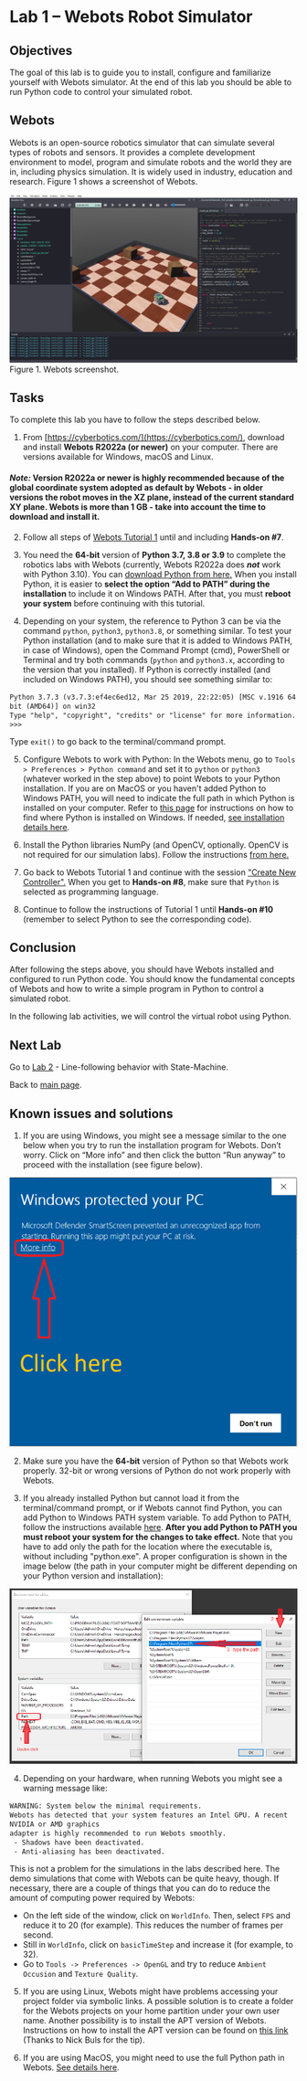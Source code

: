 # Lab 1 – Webots Robot Simulator

## Objectives

The goal of this lab is to guide you to install, configure and familiarize yourself with Webots simulator. At the end of this lab you should be able to run Python code to control your simulated robot. 

## Webots
Webots is an open-source robotics simulator that can simulate several types of robots and sensors. It provides a complete development environment to model, program and simulate robots and the world they are in, including physics simulation. It is widely used in industry, education and research. Figure 1 shows a screenshot of Webots.

![Webots screenshot](../Lab1/Webots_screenshot.png)
Figure 1. Webots screenshot.

## Tasks
To complete this lab you have to follow the steps described below. 

1. From [https://cyberbotics.com/](https://cyberbotics.com/), download and install **Webots R2022a (or newer)** on your computer. There are versions available for Windows, macOS and Linux. 
#### _Note:_ Version R2022a or newer is highly recommended because of the global coordinate system adopted as default by Webots - in older versions the robot moves in the XZ plane, instead of the current standard XY plane. Webots is more than 1 GB - take into account the time to download and install it.
 
2. Follow all steps of [Webots Tutorial 1](https://cyberbotics.com/doc/guide/tutorial-1-your-first-simulation-in-webots) until and including **Hands-on #7**.

3. You need the **64-bit** version of **Python 3.7, 3.8 or 3.9** to complete the robotics labs with Webots (currently, Webots R2022a does _**not**_ work with Python 3.10). You can [download Python from here.](https://www.python.org/downloads/) When you install Python, it is easier to **select the option “Add to PATH” during the installation** to include it on Windows PATH. After that, you must **reboot your system** before continuing with this tutorial.  

4. Depending on your system, the reference to Python 3 can be via the command `python`, `python3`, `python3.8`, or something similar. To test your Python installation (and to make sure that it is added to Windows PATH, in case of Windows), open the Command Prompt (cmd), PowerShell or Terminal and try both commands (`python` and `python3.x`, according to the version that you installed). If Python is correctly installed (and included on Windows PATH), you should see something similar to:
```
Python 3.7.3 (v3.7.3:ef4ec6ed12, Mar 25 2019, 22:22:05) [MSC v.1916 64 bit (AMD64)] on win32
Type "help", "copyright", "credits" or "license" for more information.
>>>
```
  Type `exit()` to go back to the terminal/command prompt.

5. Configure Webots to work with Python: In the Webots menu, go to `Tools > Preferences > Python command` and set it to `python` or `python3` (whatever worked in the step above) to point Webots to your Python installation. If you are on MacOS or you haven't added Python to Windows PATH, you will need to indicate the full path in which Python is installed on your computer. Refer to [this page](https://datatofish.com/locate-python-windows/) for instructions on how to find where Python is installed on Windows. If needed, [see installation details here](https://cyberbotics.com/doc/guide/using-python#installation).

6. Install the Python libraries NumPy (and OpenCV, optionally. OpenCV is not required for our simulation labs). Follow the instructions [from here.](https://cyberbotics.com/doc/guide/using-python#libraries)

7. Go back to Webots Tutorial 1 and continue with the session ["Create New Controller".](https://cyberbotics.com/doc/guide/tutorial-1-your-first-simulation-in-webots?tab-language=python#create-a-new-controller) When you get to **Hands-on #8**, make sure that `Python` is selected as programming language.

7. Continue to follow the instructions of Tutorial 1 until **Hands-on #10** (remember to select Python to see the corresponding code). 

## Conclusion
After following the steps above, you should have Webots installed and configured to run Python code. You should know the fundamental concepts of Webots and how to write a simple program in Python to control a simulated robot.

In the following lab activities, we will control the virtual robot using Python.

## Next Lab
Go to [Lab 2](../Lab2/ReadMe.md) - Line-following behavior with State-Machine.

Back to [main page](../README.md).

## Known issues and solutions

1. If you are using Windows, you might see a message similar to the one below when you try to run the installation program for Webots. Don’t worry. Click on “More info” and then click the button “Run anyway” to proceed with the installation (see figure below).

  ![Windows message](../Lab1/windows_message.png)

2. Make sure you have the **64-bit** version of Python so that Webots work properly. 32-bit or wrong versions of Python do not work properly with Webots.

3. If you already installed Python but cannot load it from the terminal/command prompt, or if Webots cannot find Python, you can add Python to Windows PATH system variable. To add Python to PATH, follow the instructions available [here](https://datatofish.com/add-python-to-windows-path/). **After you add Python to PATH you must reboot your system for the changes to take effect.** Note that you have to add only the path for the location where the executable is, without including "python.exe". A proper configuration is shown in the image below (the path in your computer might be different depending on your Python version and installation):

![windows_path_variable_python.png](windows_path_variable_python.png)

4. Depending on your hardware, when running Webots you might see a warning message like: 

```
WARNING: System below the minimal requirements.
Webots has detected that your system features an Intel GPU. A recent NVIDIA or AMD graphics
adapter is highly recommended to run Webots smoothly. 
 - Shadows have been deactivated.
 - Anti-aliasing has been deactivated.
```

This is not a problem for the simulations in the labs described here. The demo simulations that come with Webots can be quite heavy, though. If necessary, there are a couple of things that you can do to reduce the amount of computing power required by Webots:
- On the left side of the window, click on `WorldInfo`. Then, select `FPS` and reduce it to 20 (for example). This reduces the number of frames per second.
- Still in `WorldInfo`, click on `basicTimeStep` and increase it (for example, to 32).
- Go to `Tools -> Preferences -> OpenGL` and try to reduce `Ambient Occusion` and `Texture Quality`.

5. If you are using Linux, Webots might have problems accessing your project folder via symbolic links. A possible solution is to create a folder for the Webots projects on your home partition under your own user name. Another possibility is to install the APT version of Webots. Instructions on how to install the APT version can be found on [this link](https://www.cyberbotics.com/doc/guide/installation-procedure) (Thanks to Nick Buls for the tip).

6. If you are using MacOS, you might need to use the full Python path in Webots. [See details here](https://cyberbotics.com/doc/guide/using-python#macos-installation).


